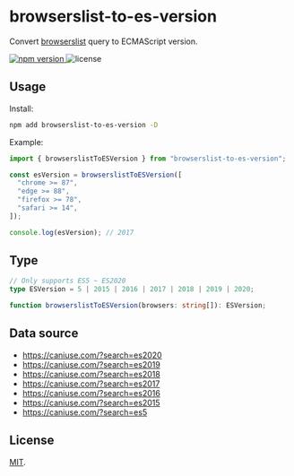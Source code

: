 # browserslist-to-es-version

Convert [browserslist](https://github.com/browserslist/browserslist) query to ECMAScript version.

<p>
  <a href="https://npmjs.com/package/browserslist-to-es-version">
   <img src="https://img.shields.io/npm/v/browserslist-to-es-version?style=flat-square&colorA=564341&colorB=EDED91" alt="npm version" />
  </a>
  <img src="https://img.shields.io/badge/License-MIT-blue.svg?style=flat-square&colorA=564341&colorB=EDED91" alt="license" />
</p>

## Usage

Install:

```bash
npm add browserslist-to-es-version -D
```

Example:

```ts
import { browserslistToESVersion } from "browserslist-to-es-version";

const esVersion = browserslistToESVersion([
  "chrome >= 87",
  "edge >= 88",
  "firefox >= 78",
  "safari >= 14",
]);

console.log(esVersion); // 2017
```

## Type

```ts
// Only supports ES5 ~ ES2020
type ESVersion = 5 | 2015 | 2016 | 2017 | 2018 | 2019 | 2020;

function browserslistToESVersion(browsers: string[]): ESVersion;
```

## Data source

- https://caniuse.com/?search=es2020
- https://caniuse.com/?search=es2019
- https://caniuse.com/?search=es2018
- https://caniuse.com/?search=es2017
- https://caniuse.com/?search=es2016
- https://caniuse.com/?search=es2015
- https://caniuse.com/?search=es5

## License

[MIT](./LICENSE).
